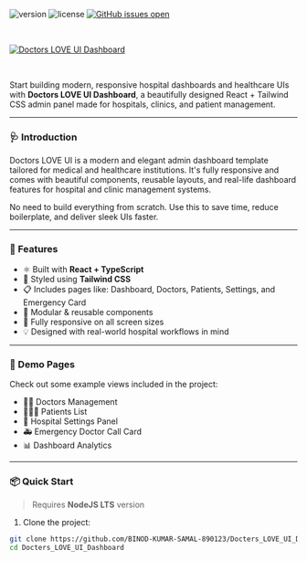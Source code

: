 ![version](https://img.shields.io/badge/version-1.0.0-brightgreen.svg)
![license](https://img.shields.io/badge/license-MIT-blue.svg)
[![GitHub issues open](https://img.shields.io/github/issues/BINOD-KUMAR-SAMAL-890123/Docters_LOVE_UI_Dashboard.svg?maxAge=2592000)](https://github.com/BINOD-KUMAR-SAMAL-890123/Docters_LOVE_UI_Dashboard/issues?q=is%3Aopen+is%3Aissue)

<p>&nbsp;</p>

[<img alt="Doctors LOVE UI Dashboard" src="https://i.ibb.co/VWyD9sp/doctor-dashboard-banner.png" />](https://github.com/BINOD-KUMAR-SAMAL-890123/Docters_LOVE_UI_Dashboard)

<p>&nbsp;</p>

Start building modern, responsive hospital dashboards and healthcare UIs with **Doctors LOVE UI Dashboard**, a beautifully designed React + Tailwind CSS admin panel made for hospitals, clinics, and patient management.

---

### 🩺 Introduction

Doctors LOVE UI is a modern and elegant admin dashboard template tailored for medical and healthcare institutions. It's fully responsive and comes with beautiful components, reusable layouts, and real-life dashboard features for hospital and clinic management systems.

No need to build everything from scratch. Use this to save time, reduce boilerplate, and deliver sleek UIs faster.

---

### 🌟 Features

- ⚛ Built with **React + TypeScript**
- 💨 Styled using **Tailwind CSS**
- 📋 Includes pages like: Dashboard, Doctors, Patients, Settings, and Emergency Card
- 🧩 Modular & reusable components
- 📱 Fully responsive on all screen sizes
- 💡 Designed with real-world hospital workflows in mind

---

### 🧪 Demo Pages

Check out some example views included in the project:

- 👨‍⚕️ Doctors Management
- 🧑‍🤝‍🧑 Patients List
- 🏥 Hospital Settings Panel
- 🚑 Emergency Doctor Call Card
- 📊 Dashboard Analytics

---

### 📦 Quick Start

> Requires **NodeJS LTS** version

1. Clone the project:

```bash
git clone https://github.com/BINOD-KUMAR-SAMAL-890123/Docters_LOVE_UI_Dashboard.git
cd Docters_LOVE_UI_Dashboard
